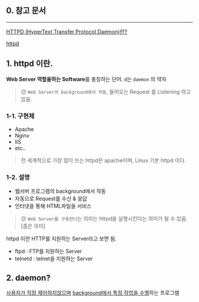 ## 0. 참고 문서

---

[HTTPD (HyperText Transfer Protocol Daemon)란?](https://storyjava.tistory.com/m/95)

[httpd](https://ko.wikipedia.org/wiki/Httpd)

## 1. httpd 이란.

**Web Server 역할을하는 Software**를 총칭하는 단어.  `d`는 `daemon` 의 약자


> 😊 `Web Server의 background에서 작동`, 들어오는 Request 를 Listening 하고 있음.


### 1-1. 구현체

- Apache
- Nginx
- IIS
- etc..

> 전 세계적으로 가장 많이 쓰는 httpd은 apache이며, Linux 기본 httpd 이다.
>

### 1-2. 설명

- 웹서버 프로그램의 background에서 작동
- 자동으로 Request를 수신 & 응답
- 인터넷을 통해 HTML파일을 서비스

> 😊 `Web Server를 구축한다`는 의미는 httpd을 실행시킨다는 의미가 될 수 있음. [좁은 의미]

httpd 이란 HTTP를 지원하는 Server라고 보면 됨.
- ftpd : FTP를 지원하는 Server
- telnetd : telnet을 지원하는 Server


## 2. daemon?

<u>사용자가 직접 제어하지않으며</u> <u>background에서 특정 작업을 수행</u>하는 프로그램